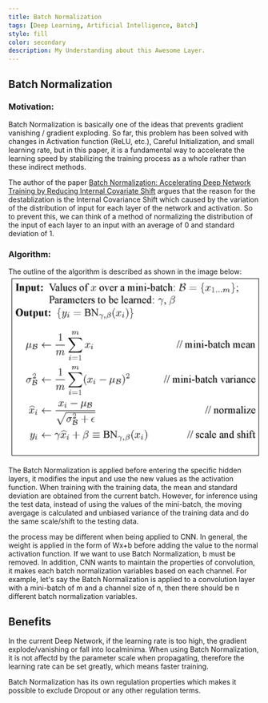 ```yaml
---
title: Batch Normalization
tags: [Deep Learning, Artificial Intelligence, Batch]
style: fill
color: secondary
description: My Understanding about this Awesome Layer.
---
```

<!-- 
Source: [GitHub](https://github.com/amorehead/jazz-nn)

![](https://amorehead.github.io/assets/img/jazz_nn.jpg) -->

## Batch Normalization 

### Motivation:
Batch Normalization is basically one of the ideas that prevents gradient vanishing / gradient exploding. 
So far, this problem has been solved with changes in Activation function (ReLU, etc.), Careful Initialization, and small learning rate, 
but in this paper, it is a fundamental way to accelerate the learning speed by stabilizing the training process as a whole rather than these indirect methods.


The author of the paper <a href="https://arxiv.org/abs/1502.03167">Batch Normalization: Accelerating Deep Network Training by Reducing Internal Covariate Shift</a> 
argues that the reason for the destablization is the Internal Covariance Shift which caused by the variation of the distribution of input for each layer of the network and activation.
So to prevent this, we can think of a method of normalizing the distribution of the input of each layer to an input with an average of 0 and standard deviation of 1.
    
### Algorithm:

The outline of the algorithm is described as shown in the image below:
![image info](assets/img/bn_algorithm.png)

The Batch Normalization is applied before entering the specific hidden layers, it modifies the input and use the new values as the activation function.
When training with the training data, the mean and standard deviation are obtained from the current batch. However, for inference using the test data, instead of using 
the values of the mini-batch, the moving avergage is calculated and unbiased variance of the training data and do the same scale/shift to the testing data.


the process may be different when being applied to CNN. In general, the weight is applied in the form of Wx+b before adding the value to the normal activation function. 
If we want to use Batch Normalization, b must be removed. In addition, CNN wants to maintain the properties of convolution, it makes each batch normalization variables based on each channel.
For example, let's say the Batch Normalization is applied to a convolution layer with a mini-batch of m and a channel size of n, then there should be n different batch normalization variables.

## Benefits

In the current Deep Network, if the learning rate is too high, the gradient explode/vanishing or fall into localminima. When using Batch Normalization,
it is not affectd by the parameter scale when propagating, therefore the learning rate can be set greatly, which means faster training.

Batch Normalization has its own regulation properties which makes it possible to exclude Dropout or any other regulation terms.